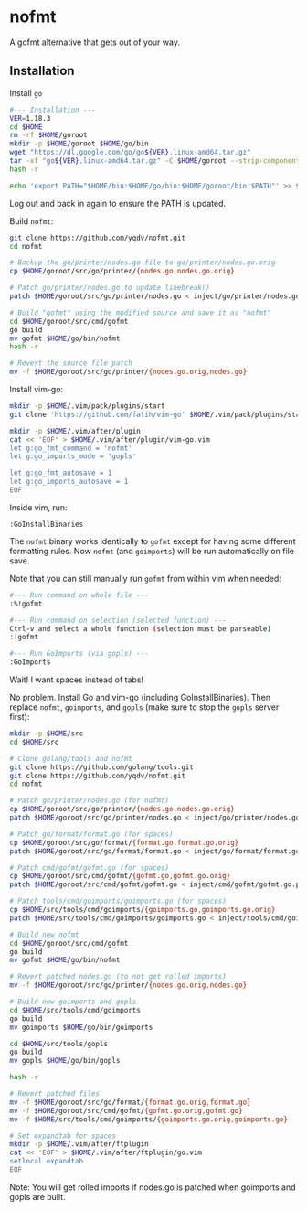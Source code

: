 # nofmt
A gofmt alternative that gets out of your way.

## Installation

Install `go`
```bash
#--- Installation ---
VER=1.18.3
cd $HOME
rm -rf $HOME/goroot
mkdir -p $HOME/goroot $HOME/go/bin
wget "https://dl.google.com/go/go${VER}.linux-amd64.tar.gz"
tar -xf "go${VER}.linux-amd64.tar.gz" -C $HOME/goroot --strip-components 1 go
hash -r

echo 'export PATH="$HOME/bin:$HOME/go/bin:$HOME/goroot/bin:$PATH"' >> $HOME/.bashrc
```
Log out and back in again to ensure the PATH is updated.

Build `nofmt`:
```bash
git clone https://github.com/yqdv/nofmt.git
cd nofmt

# Backup the go/printer/nodes.go file to go/printer/nodes.go.orig
cp $HOME/goroot/src/go/printer/{nodes.go,nodes.go.orig}

# Patch go/printer/nodes.go to update linebreak()
patch $HOME/goroot/src/go/printer/nodes.go < inject/go/printer/nodes.go.patch

# Build "gofmt" using the modified source and save it as "nofmt"
cd $HOME/goroot/src/cmd/gofmt
go build
mv gofmt $HOME/go/bin/nofmt
hash -r

# Revert the source file patch
mv -f $HOME/goroot/src/go/printer/{nodes.go.orig,nodes.go}
```

Install vim-go:
```bash
mkdir -p $HOME/.vim/pack/plugins/start
git clone 'https://github.com/fatih/vim-go' $HOME/.vim/pack/plugins/start/vim-go

mkdir -p $HOME/.vim/after/plugin
cat << 'EOF' > $HOME/.vim/after/plugin/vim-go.vim
let g:go_fmt_command = 'nofmt'
let g:go_imports_mode = 'gopls'

let g:go_fmt_autosave = 1
let g:go_imports_autosave = 1
EOF
```

Inside vim, run:
```vim
:GoInstallBinaries
```

The `nofmt` binary works identically to `gofmt` except for having some different formatting rules.
Now `nofmt` (and `goimports`) will be run automatically on file save.

Note that you can still manually run `gofmt` from within vim when needed:
```bash
#--- Run command on whole file ---
:%!gofmt

#--- Run command on selection (selected function) ---
Ctrl-v and select a whole function (selection must be parseable)
:!gofmt

#--- Run GoImports (via gopls) ---
:GoImports
```

Wait! I want spaces instead of tabs!

No problem. Install Go and vim-go (including GoInstallBinaries).
Then replace `nofmt`, `goimports`, and `gopls` (make sure to stop the `gopls` server first):
```bash
mkdir -p $HOME/src
cd $HOME/src

# Clone golang/tools and nofmt
git clone https://github.com/golang/tools.git
git clone https://github.com/yqdv/nofmt.git
cd nofmt

# Patch go/printer/nodes.go (for nofmt)
cp $HOME/goroot/src/go/printer/{nodes.go,nodes.go.orig}
patch $HOME/goroot/src/go/printer/nodes.go < inject/go/printer/nodes.go.patch

# Patch go/format/format.go (for spaces)
cp $HOME/goroot/src/go/format/{format.go,format.go.orig}
patch $HOME/goroot/src/go/format/format.go < inject/go/format/format.go.patch

# Patch cmd/gofmt/gofmt.go (for spaces)
cp $HOME/goroot/src/cmd/gofmt/{gofmt.go,gofmt.go.orig}
patch $HOME/goroot/src/cmd/gofmt/gofmt.go < inject/cmd/gofmt/gofmt.go.patch

# Patch tools/cmd/goimports/goimports.go (for spaces)
cp $HOME/src/tools/cmd/goimports/{goimports.go,goimports.go.orig}
patch $HOME/src/tools/cmd/goimports/goimports.go < inject/tools/cmd/goimports/goimports.go.patch

# Build new nofmt
cd $HOME/goroot/src/cmd/gofmt
go build
mv gofmt $HOME/go/bin/nofmt

# Revert patched nodes.go (to not get rolled imports)
mv -f $HOME/goroot/src/go/printer/{nodes.go.orig,nodes.go}

# Build new goimports and gopls
cd $HOME/src/tools/cmd/goimports
go build
mv goimports $HOME/go/bin/goimports

cd $HOME/src/tools/gopls
go build
mv gopls $HOME/go/bin/gopls

hash -r

# Revert patched files
mv -f $HOME/goroot/src/go/format/{format.go.orig,format.go}
mv -f $HOME/goroot/src/cmd/gofmt/{gofmt.go.orig,gofmt.go}
mv -f $HOME/src/tools/cmd/goimports/{goimports.go.orig,goimports.go}

# Set expandtab for spaces
mkdir -p $HOME/.vim/after/ftplugin
cat << 'EOF' > $HOME/.vim/after/ftplugin/go.vim
setlocal expandtab
EOF
```
Note: You will get rolled imports if nodes.go is patched when goimports and gopls are built.
